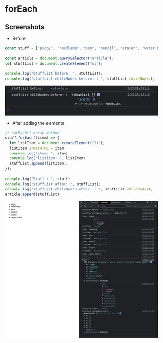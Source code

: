# forEach

## Screenshots

- Before

```javascript
const stuff = ["piggy", "headlamp", "pen", "pencil", "eraser", "water bottle"];

const article = document.querySelector("article");
let stuffList = document.createElement("ul");

console.log("stuffList before: ", stuffList);
console.log("stuffList childNodes before: : ", stuffList.childNodes);
```

![img](.images/image-2023-05-12-13-58-58.png)

- After adding the elements

```javascript
// forEach() array method
stuff.forEach((item) => {
  let listItem = document.createElement("li");
  listItem.innerHTML = item;
  console.log("item: ", item)
  console.log("listItem: ", listItem)
  stuffList.append(listItem);
});

console.log("Stuff : ", stuff)
console.log("stuffList after: ", stuffList);
console.log("stuffList childNodes after: : ", stuffList.childNodes);
article.append(stuffList)
```

![img](.images/image-2023-05-12-14-05-36.png)
